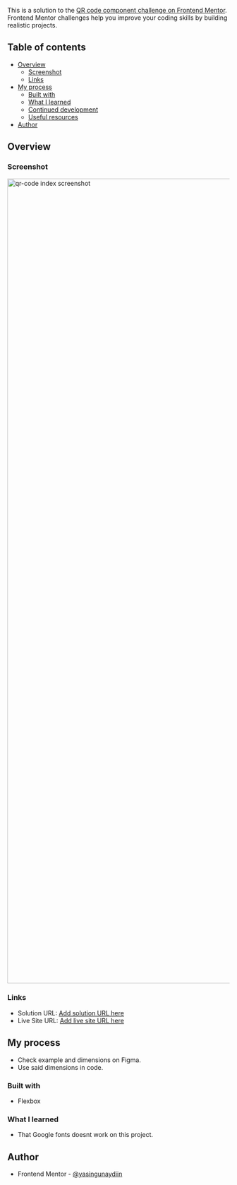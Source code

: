 This is a solution to the [QR code component challenge on Frontend Mentor](https://www.frontendmentor.io/challenges/qr-code-component-iux_sIO_H). Frontend Mentor challenges help you improve your coding skills by building realistic projects. 

## Table of contents

- [Overview](#overview)
  - [Screenshot](#screenshot)
  - [Links](#links)
- [My process](#my-process)
  - [Built with](#built-with)
  - [What I learned](#what-i-learned)
  - [Continued development](#continued-development)
  - [Useful resources](#useful-resources)
- [Author](#author)

## Overview

### Screenshot

<img width="1822" alt="qr-code index screenshot" src="https://github.com/yasingunaydiin/qr-code-component-main/assets/81875281/81eb8bed-9387-4291-9c0f-d0e5b77308ee">

### Links

- Solution URL: [Add solution URL here](https://your-solution-url.com)
- Live Site URL: [Add live site URL here](https://your-live-site-url.com)

## My process
- Check example and dimensions on Figma.
- Use said dimensions in code.

### Built with
- Flexbox

### What I learned
- That Google fonts doesnt work on this project.

## Author

- Frontend Mentor - [@yasingunaydiin](https://www.frontendmentor.io/profile/yasingunaydiin)
